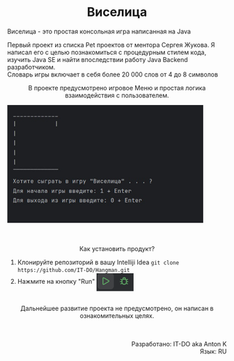 
<h1 align ="center">Виселица</h1>
<p>Виселица - это простая консольная игра написанная на Java </p>
<p>Первый проект из списка Pet проектов от ментора Сергея Жукова. 
Я написал его с целью познакомиться с процедурным стилем кода, изучить Java SE и найти впоследствии работу Java Backend разработчиком.<br>Словарь игры включает в себя более 20 000 слов от 4 до 8 символов<br></p>

<p align ="center">В проекте предусмотрено игровое Меню и простая логика взаимодействия с пользователем.</p>
<div align ="left"><img src ="resources\main_menu_screenshot.png" width = "450px"/></div>



<div align ="center"><p><br><br>Как установить продукт?</p></div>

1. Клонируйте репозиторий в вашу Intelliji Idea      ```git clone https://github.com/IT-DO/Hangman.git```    
2. Нажмите на кнопку "Run" <img src = "resources/buildrun.png" align = "center">



<p align="center"><br>Дальнейшее развитие проекта не предусмотрено, он написан в ознакомительных целях.</p>

<p align="right"><br><br>Разработано: IT-DO aka Anton K <br>
Язык: RU </p>
